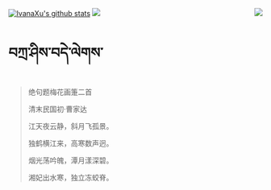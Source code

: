 [![IvanaXu's github stats](https://github-readme-stats.vercel.app/api?username=IvanaXu&show_icons=true&theme=vue-dark)](https://github.com/anuraghazra/github-readme-stats)
<img align="right" src="https://github-readme-stats.vercel.app/api/top-langs/?username=IvanaXu&langs_count=7&theme=graywhite" />
<img src="https://github-readme-stats.vercel.app/api/wakatime?username=IvanaXu&layout=compact&langs_count=6&theme=vue-dark&&custom_title=Programming Times(Jul 29 2021-)" />
# བཀྲ་ཤིས་བདེ་ལེགས་
> 绝句题梅花画箑二首
>
> 清末民国初·曹家达
>
> 江天夜云静，斜月飞孤景。
> 
> 独鹤横江来，高寒数声迥。
> 
> 烟光荡吟魄，潭月漾深碧。
> 
> 湘妃出水寒，独立冻蛟脊。